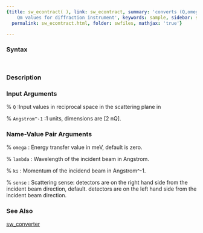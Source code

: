 ```yaml
---
{title: sw_econtract( ), link: sw_econtract, summary: 'converts (Q,omega) values to
    Qm values for diffraction instrument', keywords: sample, sidebar: sw_sidebar,
  permalink: sw_econtract.html, folder: swfiles, mathjax: 'true'}

---
```


### Syntax

` `

### Description



### Input Arguments

% `Q`
:Input values in reciprocal space in the scattering plane in

% `Angstrom^-1`
:1 units, dimensions are [2 nQ].

### Name-Value Pair Arguments

% `omega`
: Energy transfer value in meV, default is zero.

% `lambda`
: Wavelength of the incident beam in Angstrom.

% `ki`
: Momentum of the incidend beam in Angstrom^-1.

% `sense`
: Scattering sense:
    detectors are on the right hand side from the
    incident beam direction, default.
    detectors are on the left hand side from the
    incident beam direction.

### See Also

[sw_converter](sw_converter.html)

